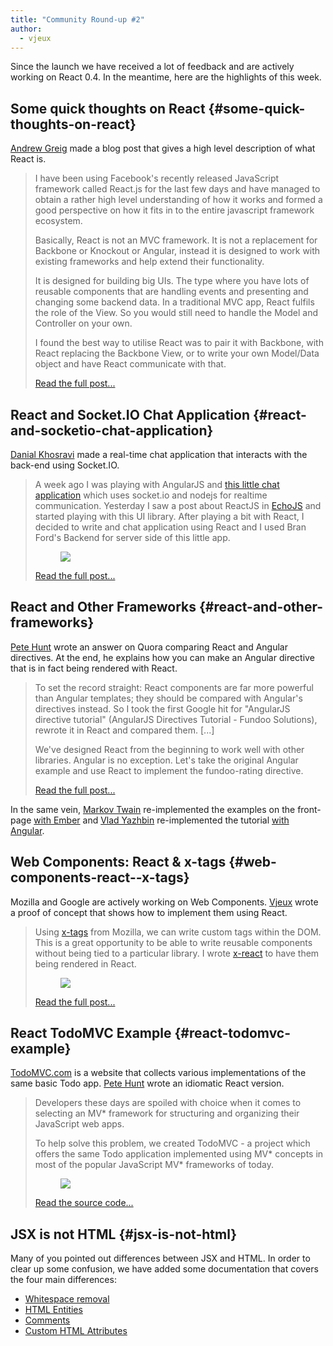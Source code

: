 ```yaml
---
title: "Community Round-up #2"
author:
  - vjeux
---
```


Since the launch we have received a lot of feedback and are actively working on React 0.4. In the meantime, here are the highlights of this week.

## Some quick thoughts on React {#some-quick-thoughts-on-react}

[Andrew Greig](http://www.andrewgreig.com/) made a blog post that gives a high level description of what React is.

> I have been using Facebook's recently released JavaScript framework called React.js for the last few days and have managed to obtain a rather high level understanding of how it works and formed a good perspective on how it fits in to the entire javascript framework ecosystem.
> 
> Basically, React is not an MVC framework. It is not a replacement for Backbone or Knockout or Angular, instead it is designed to work with existing frameworks and help extend their functionality.
> 
> It is designed for building big UIs. The type where you have lots of reusable components that are handling events and presenting and changing some backend data. In a traditional MVC app, React fulfils the role of the View. So you would still need to handle the Model and Controller on your own.
> 
> I found the best way to utilise React was to pair it with Backbone, with React replacing the Backbone View, or to write your own Model/Data object and have React communicate with that.
> 
> [Read the full post...](http://www.andrewgreig.com/637/)

## React and Socket.IO Chat Application {#react-and-socketio-chat-application}

[Danial Khosravi](https://danialk.github.io/) made a real-time chat application that interacts with the back-end using Socket.IO.

> A week ago I was playing with AngularJS and [this little chat application](https://github.com/btford/angular-socket-io-im) which uses socket.io and nodejs for realtime communication. Yesterday I saw a post about ReactJS in [EchoJS](http://www.echojs.com/) and started playing with this UI library. After playing a bit with React, I decided to write and chat application using React and I used Bran Ford's Backend for server side of this little app. <figure>[![](../images/blog/chatapp.png)](https://danialk.github.io/blog/2013/06/16/reactjs-and-socket-dot-io-chat-application/)</figure>
> 
> [Read the full post...](https://danialk.github.io/blog/2013/06/16/reactjs-and-socket-dot-io-chat-application/)

## React and Other Frameworks {#react-and-other-frameworks}

[Pete Hunt](http://www.petehunt.net/blog/) wrote an answer on Quora comparing React and Angular directives. At the end, he explains how you can make an Angular directive that is in fact being rendered with React.

> To set the record straight: React components are far more powerful than Angular templates; they should be compared with Angular's directives instead. So I took the first Google hit for "AngularJS directive tutorial" (AngularJS Directives Tutorial - Fundoo Solutions), rewrote it in React and compared them. [...]
> 
> We've designed React from the beginning to work well with other libraries. Angular is no exception. Let's take the original Angular example and use React to implement the fundoo-rating directive.
> 
> [Read the full post...](https://www.quora.com/Pete-Hunt/Posts/Facebooks-React-vs-AngularJS-A-Closer-Look)

In the same vein, [Markov Twain](https://twitter.com/markov_twain/status/345702941845499906) re-implemented the examples on the front-page [with Ember](http://jsbin.com/azihiw/2/edit) and [Vlad Yazhbin](https://twitter.com/vla) re-implemented the tutorial [with Angular](http://jsfiddle.net/vla/Cdrse/).

## Web Components: React & x-tags {#web-components-react--x-tags}

Mozilla and Google are actively working on Web Components. [Vjeux](http://blog.vjeux.com/) wrote a proof of concept that shows how to implement them using React.

> Using [x-tags](http://www.x-tags.org/) from Mozilla, we can write custom tags within the DOM. This is a great opportunity to be able to write reusable components without being tied to a particular library. I wrote [x-react](https://github.com/vjeux/react-xtags/) to have them being rendered in React. <figure>[![](../images/blog/xreact.png)](http://blog.vjeux.com/2013/javascript/custom-components-react-x-tags.html)</figure>
> 
> [Read the full post...](http://blog.vjeux.com/2013/javascript/custom-components-react-x-tags.html)

## React TodoMVC Example {#react-todomvc-example}

[TodoMVC.com](http://todomvc.com/) is a website that collects various implementations of the same basic Todo app. [Pete Hunt](http://www.petehunt.net/blog/) wrote an idiomatic React version.

> Developers these days are spoiled with choice when it comes to selecting an MV* framework for structuring and organizing their JavaScript web apps.
> 
> To help solve this problem, we created TodoMVC - a project which offers the same Todo application implemented using MV* concepts in most of the popular JavaScript MV* frameworks of today. <figure>[![](../images/blog/todomvc.png)](http://todomvc.com/labs/architecture-examples/react/)</figure>
> 
> [Read the source code...](https://github.com/tastejs/todomvc/tree/gh-pages/labs/architecture-examples/react)

## JSX is not HTML {#jsx-is-not-html}

Many of you pointed out differences between JSX and HTML. In order to clear up some confusion, we have added some documentation that covers the four main differences:

  - [Whitespace removal](/docs/jsx-is-not-html.html)
  - [HTML Entities](/docs/jsx-is-not-html.html)
  - [Comments](/docs/jsx-is-not-html.html)
  - [Custom HTML Attributes](/docs/jsx-is-not-html.html)
